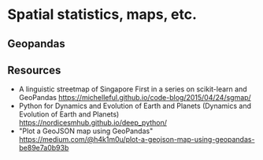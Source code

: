 # Spatial statistics, maps, etc.


## Geopandas

## Resources

- A linguistic streetmap of Singapore
First in a series on scikit-learn and GeoPandas <https://michelleful.github.io/code-blog/2015/04/24/sgmap/>
- Python for Dynamics and Evolution of Earth and Planets (Dynamics and Evolution of Earth and Planets) <https://nordicesmhub.github.io/deep_python/>
- "Plot a GeoJSON map using GeoPandas" <https://medium.com/@h4k1m0u/plot-a-geojson-map-using-geopandas-be89e7a0b93b>
